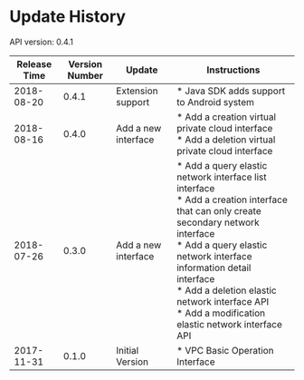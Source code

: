 # Update History #
API version: 0.4.1

|Release Time|Version Number| Update |Instructions|
|---|---|---|---|
|2018-08-20|0.4.1|Extension support|* Java SDK adds support to Android system|
|2018-08-16|0.4.0|Add a new interface|* Add a creation virtual private cloud interface<br>* Add a deletion virtual private cloud interface|
|2018-07-26|0.3.0|Add a new interface|* Add a query elastic network interface list interface <br>* Add a creation interface that can only create secondary network interface<br>* Add a query elastic network interface information detail interface<br>* Add a deletion elastic network interface API<br>* Add a modification elastic network interface API|
|2017-11-31|0.1.0|Initial Version|* VPC Basic Operation Interface|
